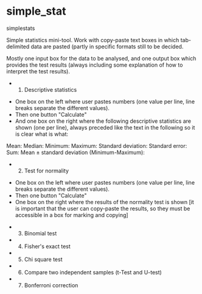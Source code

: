 # simple_stat

simplestats

Simple statistics mini-tool. Work with copy-paste text boxes in which tab-delimited data are pasted (partly in specific formats still to be decided. 

Mostly one input box for the data to be analysed, and one output box which provides the test results (always including some explanation of how to interpret the test results).



* 1. Descriptive statistics

- One box on the left where user pastes numbers (one value per line, line breaks separate the different values). 
- Then one button "Calculate"
- And one box on the right where the following descriptive statistics are shown (one per line), always preceded like the text in the following so it is clear what is what:

Mean:
Median:
Minimum:
Maximum:
Standard deviation: 
Standard error:
Sum: 
Mean ± standard deviation (Minimum-Maximum): 





* 2. Test for normality

- One box on the left where user pastes numbers (one value per line, line breaks separate the different values). 
- Then one button "Calculate"
- One box on the right where the results of the normality test is shown [it is important that the user can copy-paste the results, so they must be accessible in a box for marking and copying]




* 3. Binomial test


* 4. Fisher's exact test


* 5. Chi square test

* 6. Compare two independent samples (t-Test and U-test)

* 7. Bonferroni correction

